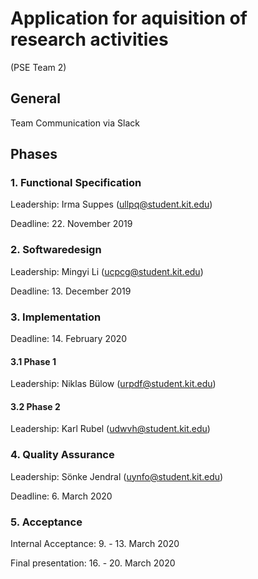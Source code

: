 # Application for aquisition of research activities
(PSE Team 2)

## General

Team Communication via Slack

## Phases

### 1. Functional Specification

Leadership: Irma Suppes (ullpq@student.kit.edu)

Deadline: 22. November 2019

### 2. Softwaredesign

Leadership: Mingyi Li (ucpcg@student.kit.edu)

Deadline: 13. December 2019

### 3. Implementation

Deadline: 14. February 2020

#### 3.1 Phase 1
Leadership: Niklas Bülow (urpdf@student.kit.edu)

#### 3.2 Phase 2
Leadership: Karl Rubel (udwvh@student.kit.edu)

### 4. Quality Assurance

Leadership: Sönke Jendral (uynfo@student.kit.edu)

Deadline: 6. March 2020

### 5. Acceptance

Internal Acceptance: 9. - 13. March 2020

Final presentation: 16. - 20. March 2020